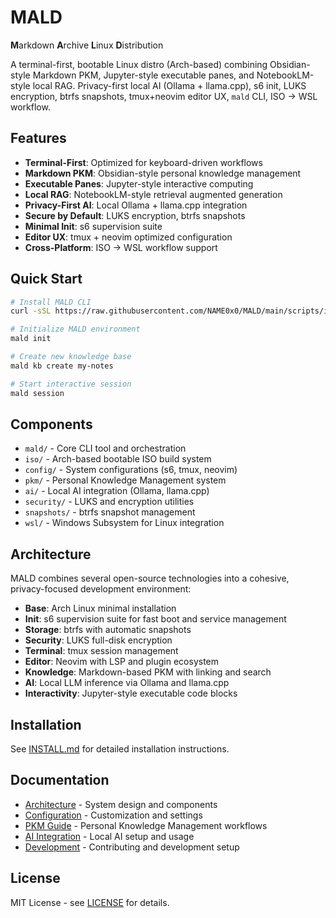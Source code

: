 # MALD
**M**arkdown **A**rchive **L**inux **D**istribution

A terminal-first, bootable Linux distro (Arch-based) combining Obsidian-style Markdown PKM, Jupyter-style executable panes, and NotebookLM-style local RAG. Privacy-first local AI (Ollama + llama.cpp), s6 init, LUKS encryption, btrfs snapshots, tmux+neovim editor UX, `mald` CLI, ISO → WSL workflow.

## Features

- **Terminal-First**: Optimized for keyboard-driven workflows
- **Markdown PKM**: Obsidian-style personal knowledge management
- **Executable Panes**: Jupyter-style interactive computing
- **Local RAG**: NotebookLM-style retrieval augmented generation
- **Privacy-First AI**: Local Ollama + llama.cpp integration
- **Secure by Default**: LUKS encryption, btrfs snapshots
- **Minimal Init**: s6 supervision suite
- **Editor UX**: tmux + neovim optimized configuration
- **Cross-Platform**: ISO → WSL workflow support

## Quick Start

```bash
# Install MALD CLI
curl -sSL https://raw.githubusercontent.com/NAME0x0/MALD/main/scripts/install.sh | bash

# Initialize MALD environment
mald init

# Create new knowledge base
mald kb create my-notes

# Start interactive session
mald session
```

## Components

- `mald/` - Core CLI tool and orchestration
- `iso/` - Arch-based bootable ISO build system  
- `config/` - System configurations (s6, tmux, neovim)
- `pkm/` - Personal Knowledge Management system
- `ai/` - Local AI integration (Ollama, llama.cpp)
- `security/` - LUKS and encryption utilities
- `snapshots/` - btrfs snapshot management
- `wsl/` - Windows Subsystem for Linux integration

## Architecture

MALD combines several open-source technologies into a cohesive, privacy-focused development environment:

- **Base**: Arch Linux minimal installation
- **Init**: s6 supervision suite for fast boot and service management
- **Storage**: btrfs with automatic snapshots
- **Security**: LUKS full-disk encryption
- **Terminal**: tmux session management
- **Editor**: Neovim with LSP and plugin ecosystem
- **Knowledge**: Markdown-based PKM with linking and search
- **AI**: Local LLM inference via Ollama and llama.cpp
- **Interactivity**: Jupyter-style executable code blocks

## Installation

See [INSTALL.md](docs/INSTALL.md) for detailed installation instructions.

## Documentation

- [Architecture](docs/ARCHITECTURE.md) - System design and components
- [Configuration](docs/CONFIG.md) - Customization and settings
- [PKM Guide](docs/PKM.md) - Personal Knowledge Management workflows
- [AI Integration](docs/AI.md) - Local AI setup and usage
- [Development](docs/DEVELOPMENT.md) - Contributing and development setup

## License

MIT License - see [LICENSE](LICENSE) for details.